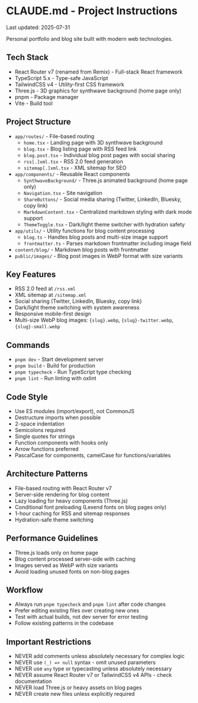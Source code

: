 # CLAUDE.md - Project Instructions
Last updated: 2025-07-31

Personal portfolio and blog site built with modern web technologies.

## Tech Stack

- React Router v7 (renamed from Remix) - Full-stack React framework
- TypeScript 5.x - Type-safe JavaScript
- TailwindCSS v4 - Utility-first CSS framework
- Three.js - 3D graphics for synthwave background (home page only)
- pnpm - Package manager
- Vite - Build tool

## Project Structure

- `app/routes/` - File-based routing
  - `home.tsx` - Landing page with 3D synthwave background
  - `blog.tsx` - Blog listing page with RSS feed link
  - `blog.post.tsx` - Individual blog post pages with social sharing
  - `rss[.]xml.tsx` - RSS 2.0 feed generation
  - `sitemap[.]xml.tsx` - XML sitemap for SEO
- `app/components/` - Reusable React components
  - `SynthwaveBackground/` - Three.js animated background (home page only)
  - `Navigation.tsx` - Site navigation
  - `ShareButtons/` - Social media sharing (Twitter, LinkedIn, Bluesky, copy link)
  - `MarkdownContent.tsx` - Centralized markdown styling with dark mode support
  - `ThemeToggle.tsx` - Dark/light theme switcher with hydration safety
- `app/utils/` - Utility functions for blog content processing
  - `blog.ts` - Handles blog posts and multi-size image support
  - `frontmatter.ts` - Parses markdown frontmatter including image field
- `content/blog/` - Markdown blog posts with frontmatter
- `public/images/` - Blog post images in WebP format with size variants

## Key Features

- RSS 2.0 feed at `/rss.xml`
- XML sitemap at `/sitemap.xml`
- Social sharing (Twitter, LinkedIn, Bluesky, copy link)
- Dark/light theme switching with system awareness
- Responsive mobile-first design
- Multi-size WebP blog images: `{slug}.webp`, `{slug}-twitter.webp`, `{slug}-small.webp`

## Commands

- `pnpm dev` - Start development server
- `pnpm build` - Build for production
- `pnpm typecheck` - Run TypeScript type checking
- `pnpm lint` - Run linting with oxlint

## Code Style

- Use ES modules (import/export), not CommonJS
- Destructure imports when possible
- 2-space indentation
- Semicolons required
- Single quotes for strings
- Function components with hooks only
- Arrow functions preferred
- PascalCase for components, camelCase for functions/variables

## Architecture Patterns

- File-based routing with React Router v7
- Server-side rendering for blog content
- Lazy loading for heavy components (Three.js)
- Conditional font preloading (Lexend fonts on blog pages only)
- 1-hour caching for RSS and sitemap responses
- Hydration-safe theme switching

## Performance Guidelines

- Three.js loads only on home page
- Blog content processed server-side with caching
- Images served as WebP with size variants
- Avoid loading unused fonts on non-blog pages

## Workflow

- Always run `pnpm typecheck` and `pnpm lint` after code changes
- Prefer editing existing files over creating new ones
- Test with actual builds, not dev server for error testing
- Follow existing patterns in the codebase

## Important Restrictions

- NEVER add comments unless absolutely necessary for complex logic
- NEVER use `(_) => null` syntax - omit unused parameters
- NEVER use `any` type or typecasting unless absolutely necessary
- NEVER assume React Router v7 or TailwindCSS v4 APIs - check documentation
- NEVER load Three.js or heavy assets on blog pages
- NEVER create new files unless explicitly required
